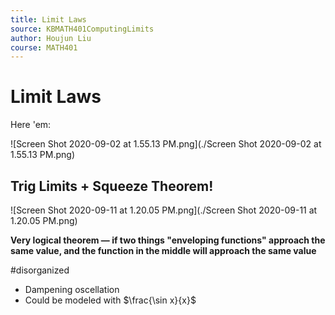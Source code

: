 ```yaml
---
title: Limit Laws
source: KBMATH401ComputingLimits
author: Houjun Liu
course: MATH401
---
```


# Limit Laws
Here 'em:

![Screen Shot 2020-09-02 at 1.55.13 PM.png](./Screen Shot 2020-09-02 at 1.55.13 PM.png)

## Trig Limits + Squeeze Theorem!

![Screen Shot 2020-09-11 at 1.20.05 PM.png](./Screen Shot 2020-09-11 at 1.20.05 PM.png)

**Very logical theorem — if two things "enveloping functions" approach the same value, and the function in the middle will approach the same value**

#disorganized

* Dampening oscellation
* Could be modeled with $\frac{\sin x}{x}$



